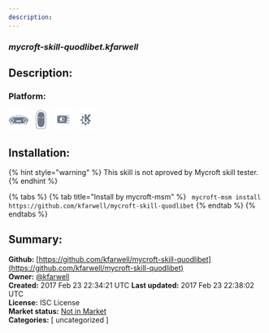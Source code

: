 ```yaml
---
description: 
---
```


### _mycroft-skill-quodlibet.kfarwell_  
## Description:  
  
  
  
### Platform:  
 ![Mark I](../.gitbook/assets/mark-1-icon.png)  ![Mark II](../.gitbook/assets/mark-2-icon.png)  ![Picroft](../.gitbook/assets/picroft-icon.png)  ![plasmoid](../.gitbook/assets/kde.png)   
## Installation:  
{% hint style="warning" %}
This skill is not aproved by Mycroft skill tester.
{% endhint %}
    
{% tabs %}
{% tab title="Install by mycroft-msm" %}
``` mycroft-msm install https://github.com/kfarwell/mycroft-skill-quodlibet```
{% endtab %}
  {% endtabs %}
    
## Summary:  
**Github:** [https://github.com/kfarwell/mycroft-skill-quodlibet](https://github.com/kfarwell/mycroft-skill-quodlibet)  
**Owner:** [@kfarwell](https://github.com/kfarwell)  
**Created:** 2017 Feb 23 22:34:21 UTC  **Last updated:** 2017 Feb 23 22:38:02 UTC  
**License:** ISC License  
**Market status:** [Not in Market](https://market.mycroft.ai/skill/)  
**Categories:** [ uncategorized ]   
